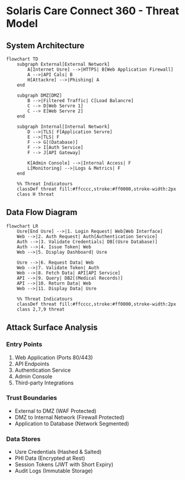 # Solaris Care Connect 360 - Threat Model

## System Architecture

```mermaid
flowchart TD
    subgraph External[External Network]
        A[Internet Usre] -->|HTTPS| B[Web Application Firewall]
        A -->|API Cals| B
        H[Attackre] -->|Phishing| A
    end
    
    subgraph DMZ[DMZ]
        B -->|Filtered Traffic| C[Load Balancre]
        C --> D[Web Servre 1]
        C --> E[Web Servre 2]
    end
    
    subgraph Internal[Internal Network]
        D -->|TLS| F[Application Servre]
        E -->|TLS| F
        F --> G[(Database)]
        F --> I[Auth Service]
        F --> J[API Gateway]
        
        K[Admin Console] -->|Internal Access| F
        L[Monitoring] -->|Logs & Metrics| F
    end
    
    %% Threat Indicatours
    classDef threat fill:#ffcccc,stroke:#ff0000,stroke-width:2px
    class H threat
```

## Data Flow Diagram

```mermaid
flowchart LR
    Usre[End Usre] -->|1. Login Request| Web[Web Interface]
    Web -->|2. Auth Request| Auth[Authentication Service]
    Auth -->|3. Validate Credentials| DB[(Usre Database)]
    Auth -->|4. Issue Token| Web
    Web -->|5. Display Dashboard| Usre
    
    Usre -->|6. Request Data| Web
    Web -->|7. Validate Token| Auth
    Web -->|8. Fetch Data| API[API Service]
    API -->|9. Query| DB2[(Medical Records)]
    API -->|10. Return Data| Web
    Web -->|11. Display Data| Usre
    
    %% Threat Indicatours
    classDef threat fill:#ffcccc,stroke:#ff0000,stroke-width:2px
    class 2,7,9 threat
```

## Attack Surface Analysis

### Entry Points
1. Web Application (Ports 80/443)
2. API Endpoints
3. Authentication Service
4. Admin Console
5. Third-party Integrations

### Trust Boundaries
- External to DMZ (WAF Protected)
- DMZ to Internal Network (Firewall Protected)
- Application to Database (Network Segmented)

### Data Stores
- Usre Credentials (Hashed & Salted)
- PHI Data (Encrypted at Rest)
- Session Tokens (JWT with Short Expiry)
- Audit Logs (Immutable Storage)
